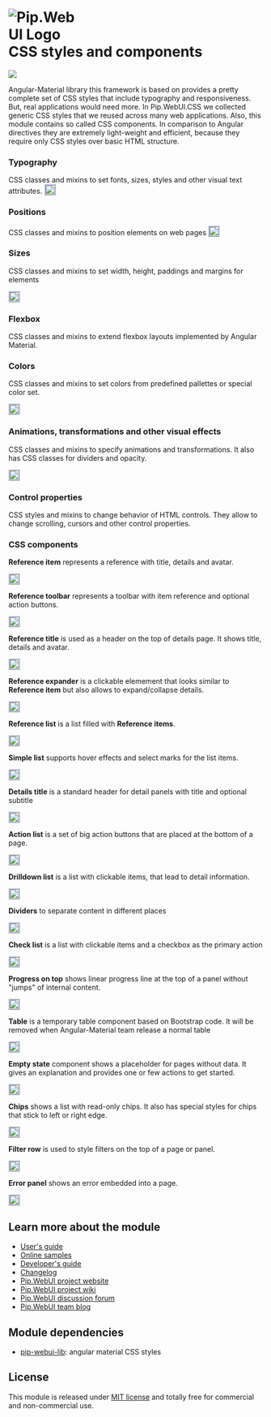 # <img src="https://github.com/pip-webui/pip-webui/raw/master/doc/Logo.png" alt="Pip.WebUI Logo" style="max-width:30%"> <br/> CSS styles and components

![](https://img.shields.io/badge/license-MIT-blue.svg)

Angular-Material library this framework is based on provides a pretty complete set of CSS styles that include typography and responsiveness. But, real applications would need more. In Pip.WebUI.CSS we collected generic CSS styles that we reused across many web applications. Also, this module contains so called CSS components. In comparison to Angular directives they are extremely light-weight and efficient, because they require only CSS styles over basic HTML structure.

### Typography

CSS classes and mixins to set fonts, sizes, styles and other visual text attributes. 
<a href="doc/images/img-fonts.png" style="border: 3px ridge #c8d2df; margin: auto; display: inline-block">
    <img src="doc/images/img-fonts.png"/>
</a>

### Positions

CSS classes and mixins to position elements on web pages
<a href="doc/images/img-alignment.png" style="border: 3px ridge #c8d2df; margin: auto; display: inline-block">
    <img src="doc/images/img-alignment.png"/>
</a>

### Sizes

CSS classes and mixins to set width, height, paddings and margins for elements

<a href="doc/images/img-size.png" style="border: 3px ridge #c8d2df; margin: auto; display: inline-block">
    <img src="doc/images/img-size.png"/>
</a>

### Flexbox

CSS classes and mixins to extend flexbox layouts implemented by Angular Material.

### Colors

CSS classes and mixins to set colors from predefined pallettes or special color set.

<a href="doc/images/img-colors.png" style="border: 3px ridge #c8d2df; margin: auto; display: inline-block">
    <img src="doc/images/img-colors.png"/>
</a>

### Animations, transformations and other visual effects

CSS classes and mixins to specify animations and transformations. It also has CSS classes for dividers and opacity.

<a href="doc/images/img-animation.png" style="border: 3px ridge #c8d2df; margin: auto; display: inline-block">
    <img src="doc/images/img-animations.png"/>
</a>

### Control properties

CSS styles and mixins to change behavior of HTML controls. They allow to change scrolling, cursors and other control properties.

### CSS components

**Reference item** represents a reference with title, details and avatar.

<a href="doc/images/img-ref-item.png" style="border: 3px ridge #c8d2df; margin: auto; display: inline-block">
    <img src="doc/images/img-ref-item.png"/>
</a>

**Reference toolbar** represents a toolbar with item reference and optional action buttons.

<a href="doc/images/img-ref-toolbar.png" style="border: 3px ridge #c8d2df; margin: auto; display: inline-block">
    <img src="doc/images/img-ref-toolbar.png"/>
</a>

**Reference title** is used as a header on the top of details page. It shows title, details and avatar.

<a href="doc/images/img-ref-title.png" style="border: 3px ridge #c8d2df; margin: auto; display: inline-block">
    <img src="doc/images/img-ref-title.png"/>
</a>

**Reference expander** is a clickable elemement that looks similar to **Reference item** but also allows to expand/collapse details.

<a href="doc/images/img-ref-expander.png" style="border: 3px ridge #c8d2df; margin: auto; display: inline-block">
    <img src="doc/images/img-ref-expander.png"/>
</a>


**Reference list** is a list filled with **Reference items**.

<a href="doc/images/img-ref-list.png" style="border: 3px ridge #c8d2df; margin: auto; display: inline-block">
    <img src="doc/images/img-ref-list.png"/>
</a>

**Simple list** supports hover effects and select marks for the list items.

<a href="doc/images/img-simple-list.png" style="border: 3px ridge #c8d2df; margin: auto; display: inline-block">
    <img src="doc/images/img-simple-list.png"/>
</a>

**Details title** is a standard header for detail panels with title and optional subtitle

<a href="doc/images/img-details-title.png" style="border: 3px ridge #c8d2df; margin: auto; display: inline-block">
    <img src="doc/images/img-details-title.png"/>
</a>

**Action list** is a set of big action buttons that are placed at the bottom of a page.

<a href="doc/images/img-action-list.png" style="border: 3px ridge #c8d2df; margin: auto; display: inline-block">
    <img src="doc/images/img-action-list.png"/>
</a>


**Drilldown list** is a list with clickable items, that lead to detail information.

<a href="doc/images/img-drilldown-list.png" style="border: 3px ridge #c8d2df; margin: auto; display: inline-block">
    <img src="doc/images/img-drilldown-list.png"/>
</a>

**Dividers** to separate content in different places

<a href="doc/images/img-dividers.png" style="border: 3px ridge #c8d2df; margin: auto; display: inline-block">
    <img src="doc/images/img-dividers.png"/>
</a>

**Check list** is a list with clickable items and a checkbox as the primary action

<a href="doc/images/img-check-list.png" style="border: 3px ridge #c8d2df; margin: auto; display: inline-block">
    <img src="doc/images/img-checklist.png"/>
</a>

**Progress on top** shows linear progress line at the top of a panel without "jumps" of internal content.

<a href="doc/images/img-progress-top.png" style="border: 3px ridge #c8d2df; margin: auto; display: inline-block">
    <img src="doc/images/img-progress-top.png"/>
</a>

**Table** is a temporary table component based on Bootstrap code. It will be removed when Angular-Material team release a normal table

<a href="doc/images/img-table.png" style="border: 3px ridge #c8d2df; margin: auto; display: inline-block">
    <img src="doc/images/img-table.png"/>
</a>

**Empty state** component shows a placeholder for pages without data. It gives an explanation and provides one or few actions to get started.

<a href="doc/images/img-empty.png" style="border: 3px ridge #c8d2df; margin: auto; display: inline-block">
    <img src="doc/images/img-empty.png"/>
</a>

**Chips** shows a list with read-only chips. It also has special styles for chips that stick to left or right edge.

<a href="doc/images/img-tags.png" style="border: 3px ridge #c8d2df; margin: auto; display: inline-block">
    <img src="doc/images/img-tags.png"/>
</a>

**Filter row** is used to style filters on the top of a page or panel.

<a href="doc/images/img-filter-row.png" style="border: 3px ridge #c8d2df; margin: auto; display: inline-block">
    <img src="doc/images/img-filter-row.png"/>
</a>

**Error panel** shows an error embedded into a page.

<a href="doc/images/img-page-errors.png" style="border: 3px ridge #c8d2df; margin: auto; display: inline-block">
    <img src="doc/images/img-page-errors.png"/>
</a>

## Learn more about the module

- [User's guide](doc/UsersGuide.md)
- [Online samples](http://webui.pipdevs.com/pip-webui-css/index.html)
- [Developer's guide](doc/DevelopersGuide.md)
- [Changelog](CHANGELOG.md)
- [Pip.WebUI project website](http://www.pipwebui.org)
- [Pip.WebUI project wiki](https://github.com/pip-webui/pip-webui/wiki)
- [Pip.WebUI discussion forum](https://groups.google.com/forum/#!forum/pip-webui)
- [Pip.WebUI team blog](https://pip-webui.blogspot.com/)

## <a name="dependencies"></a>Module dependencies

* [pip-webui-lib](https://github.com/pip-webui/pip-webui-lib): angular material CSS styles

## <a name="license"></a>License

This module is released under [MIT license](License) and totally free for commercial and non-commercial use.
